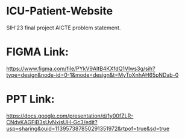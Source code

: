 # ICU-Patient-Website
SIH'23 final project AICTE problem statement.
# FIGMA Link:
https://www.figma.com/file/PYkV9AltB4KXfdQ1VIws3g/sih?type=design&node-id=0-1&mode=design&t=MyToXnhAH65pNDab-0
# PPT Link:
https://docs.google.com/presentation/d/1y00fZLR-CNdvKAGFiB3sUvNxjsUH-Gc3/edit?usp=sharing&ouid=113957387850291351972&rtpof=true&sd=true

